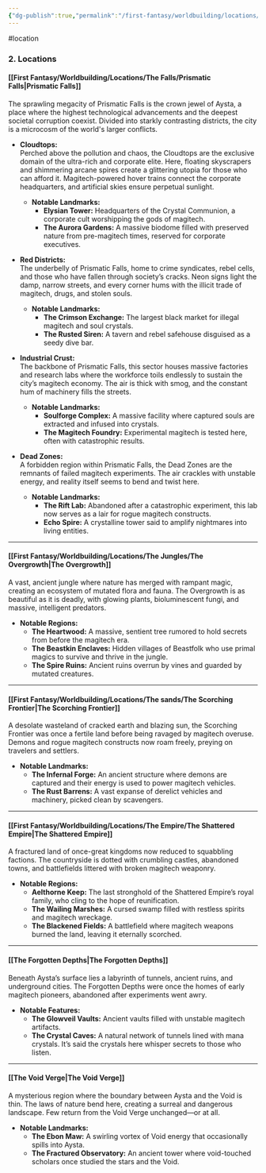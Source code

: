 ```yaml
---
{"dg-publish":true,"permalink":"/first-fantasy/worldbuilding/locations/locations-overview/","noteIcon":"","created":"2025-01-21T00:42:19.677+09:00","updated":"2025-01-26T00:22:43.883+09:00"}
---
```


#location
### **2. Locations**

#### **[[First Fantasy/Worldbuilding/Locations/The Falls/Prismatic Falls\|Prismatic Falls]]**

The sprawling megacity of Prismatic Falls is the crown jewel of Aysta, a place where the highest technological advancements and the deepest societal corruption coexist. Divided into starkly contrasting districts, the city is a microcosm of the world's larger conflicts.

- **Cloudtops:**  
    Perched above the pollution and chaos, the Cloudtops are the exclusive domain of the ultra-rich and corporate elite. Here, floating skyscrapers and shimmering arcane spires create a glittering utopia for those who can afford it. Magitech-powered hover trains connect the corporate headquarters, and artificial skies ensure perpetual sunlight.
    
    - **Notable Landmarks:**
        - **Elysian Tower:** Headquarters of the Crystal Communion, a corporate cult worshipping the gods of magitech.
        - **The Aurora Gardens:** A massive biodome filled with preserved nature from pre-magitech times, reserved for corporate executives.
- **Red Districts:**  
    The underbelly of Prismatic Falls, home to crime syndicates, rebel cells, and those who have fallen through society’s cracks. Neon signs light the damp, narrow streets, and every corner hums with the illicit trade of magitech, drugs, and stolen souls.
    
    - **Notable Landmarks:**
        - **The Crimson Exchange:** The largest black market for illegal magitech and soul crystals.
        - **The Rusted Siren:** A tavern and rebel safehouse disguised as a seedy dive bar.
- **Industrial Crust:**  
    The backbone of Prismatic Falls, this sector houses massive factories and research labs where the workforce toils endlessly to sustain the city’s magitech economy. The air is thick with smog, and the constant hum of machinery fills the streets.
    
    - **Notable Landmarks:**
        - **Soulforge Complex:** A massive facility where captured souls are extracted and infused into crystals.
        - **The Magitech Foundry:** Experimental magitech is tested here, often with catastrophic results.
- **Dead Zones:**  
    A forbidden region within Prismatic Falls, the Dead Zones are the remnants of failed magitech experiments. The air crackles with unstable energy, and reality itself seems to bend and twist here.
    
    - **Notable Landmarks:**
        - **The Rift Lab:** Abandoned after a catastrophic experiment, this lab now serves as a lair for rogue magitech constructs.
        - **Echo Spire:** A crystalline tower said to amplify nightmares into living entities.

---

#### **[[First Fantasy/Worldbuilding/Locations/The Jungles/The Overgrowth\|The Overgrowth]]**

A vast, ancient jungle where nature has merged with rampant magic, creating an ecosystem of mutated flora and fauna. The Overgrowth is as beautiful as it is deadly, with glowing plants, bioluminescent fungi, and massive, intelligent predators.

- **Notable Regions:**
    - **The Heartwood:** A massive, sentient tree rumored to hold secrets from before the magitech era.
    - **The Beastkin Enclaves:** Hidden villages of Beastfolk who use primal magics to survive and thrive in the jungle.
    - **The Spire Ruins:** Ancient ruins overrun by vines and guarded by mutated creatures.

---

#### **[[First Fantasy/Worldbuilding/Locations/The sands/The Scorching Frontier\|The Scorching Frontier]]**

A desolate wasteland of cracked earth and blazing sun, the Scorching Frontier was once a fertile land before being ravaged by magitech overuse. Demons and rogue magitech constructs now roam freely, preying on travelers and settlers.

- **Notable Landmarks:**
    - **The Infernal Forge:** An ancient structure where demons are captured and their energy is used to power magitech vehicles.
    - **The Rust Barrens:** A vast expanse of derelict vehicles and machinery, picked clean by scavengers.

---

#### **[[First Fantasy/Worldbuilding/Locations/The Empire/The Shattered Empire\|The Shattered Empire]]**

A fractured land of once-great kingdoms now reduced to squabbling factions. The countryside is dotted with crumbling castles, abandoned towns, and battlefields littered with broken magitech weaponry.

- **Notable Regions:**
    - **Aelthorne Keep:** The last stronghold of the Shattered Empire’s royal family, who cling to the hope of reunification.
    - **The Wailing Marshes:** A cursed swamp filled with restless spirits and magitech wreckage.
    - **The Blackened Fields:** A battlefield where magitech weapons burned the land, leaving it eternally scorched.

---

#### **[[The Forgotten Depths\|The Forgotten Depths]]**

Beneath Aysta’s surface lies a labyrinth of tunnels, ancient ruins, and underground cities. The Forgotten Depths were once the homes of early magitech pioneers, abandoned after experiments went awry.

- **Notable Features:**
    - **The Glowveil Vaults:** Ancient vaults filled with unstable magitech artifacts.
    - **The Crystal Caves:** A natural network of tunnels lined with mana crystals. It’s said the crystals here whisper secrets to those who listen.

---

#### **[[The Void Verge\|The Void Verge]]**

A mysterious region where the boundary between Aysta and the Void is thin. The laws of nature bend here, creating a surreal and dangerous landscape. Few return from the Void Verge unchanged—or at all.

- **Notable Landmarks:**
    - **The Ebon Maw:** A swirling vortex of Void energy that occasionally spills into Aysta.
    - **The Fractured Observatory:** An ancient tower where void-touched scholars once studied the stars and the Void.
